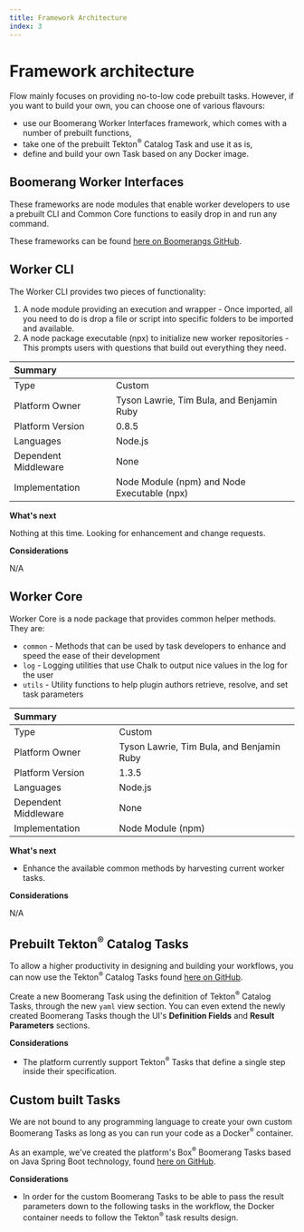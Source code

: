 ```yaml
---
title: Framework Architecture
index: 3
---
```


# Framework architecture

Flow mainly focuses on providing no-to-low code prebuilt tasks. However, if you want to build your own, you can choose one of various flavours:
 - use our Boomerang Worker Interfaces framework, which comes with a number of prebuilt functions,
 - take one of the prebuilt Tekton<sup>®</sup> Catalog Task and use it as is,
 - define and build your own Task based on any Docker image.

## Boomerang Worker Interfaces
These frameworks are node modules that enable worker developers to use a prebuilt CLI and Common Core functions to easily drop in and run any command.

These frameworks can be found [here on Boomerangs GitHub](https://github.com/boomerang-io/worker.interfaces).

## Worker CLI

The Worker CLI provides two pieces of functionality:

1. A node module providing an execution and wrapper - Once imported, all you need to do is drop a file or script into specific folders to be imported and available.
2. A node package executable (npx) to initialize new worker repositories - This prompts users with questions that build out everything they need.

| Summary              |                          |
| :------------------- | :----------------------- |
| Type                 | Custom                   |
| Platform Owner       | Tyson Lawrie, Tim Bula, and Benjamin Ruby |
| Platform Version     | 0.8.5                   |
| Languages            | Node.js                  |
| Dependent Middleware | None                     |
| Implementation       | Node Module (npm) and Node Executable (npx) |

**What's next**

Nothing at this time. Looking for enhancement and change requests.

**Considerations**

N/A

## Worker Core

Worker Core is a node package that provides common helper methods. They are:

- `common` - Methods that can be used by task developers to enhance and speed the ease of their development
- `log` - Logging utilities that use Chalk to output nice values in the log for the user
- `utils` - Utility functions to help plugin authors retrieve, resolve, and set task parameters

| Summary              |                          |
| :------------------- | :----------------------- |
| Type                 | Custom                   |
| Platform Owner       | Tyson Lawrie, Tim Bula, and Benjamin Ruby |
| Platform Version     | 1.3.5                    |
| Languages            | Node.js                  |
| Dependent Middleware | None                     |
| Implementation       | Node Module (npm)        |

**What's next**

- Enhance the available common methods by harvesting current worker tasks.

**Considerations**

N/A

## Prebuilt Tekton<sup>®</sup> Catalog Tasks
To allow a higher productivity in designing and building your workflows, you can now use the Tekton<sup>®</sup> Catalog Tasks found [here on GitHub](https://github.com/tektoncd/catalog).

Create a new Boomerang Task using the definition of Tekton<sup>®</sup> Catalog Tasks, through the new `yaml` view section. You can even extend the newly created Boomerang Tasks though the UI's **Definition Fields** and **Result Parameters** sections.

**Considerations**

- The platform currently support Tekton<sup>®</sup> Tasks that define a single step inside their specification.


## Custom built Tasks
We are not bound to any programming language to create your own custom Boomerang Tasks as long as you can run your code as a Docker<sup>®</sup> container.

As an example, we've created the platform's Box<sup>®</sup> Boomerang Tasks based on Java Spring Boot technology, found [here on GitHub](https://github.com/boomerang-io/worker.box).

**Considerations**

- In order for the custom Boomerang Tasks to be able to pass the result parameters down to the following tasks in the workflow, the Docker container needs to follow the Tekton<sup>®</sup> task results design.
